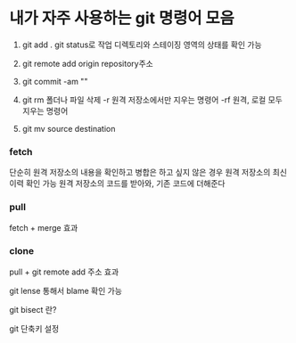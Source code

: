 # 내가 자주 사용하는 git 명령어 모음

1. git add .
   git status로 작업 디렉토리와 스테이징 영역의 상태를 확인 가능

2. git remote add origin repository주소

3. git commit -am ""

4. git rm
   폴더나 파일 삭제
   -r 원격 저장소에서만 지우는 명령어
   -rf 원격, 로컬 모두 지우는 명령어

5. git mv source destination

### fetch

단순히 원격 저장소의 내용을 확인하고 병합은 하고 싶지 않은 경우
원격 저장소의 최신 이력 확인 가능
원격 저장소의 코드를 받아와, 기존 코드에 더해준다

### pull

fetch + merge 효과

### clone

pull + git remote add 주소 효과

git lense 통해서 blame 확인 가능

git bisect 란?

git 단축키 설정
